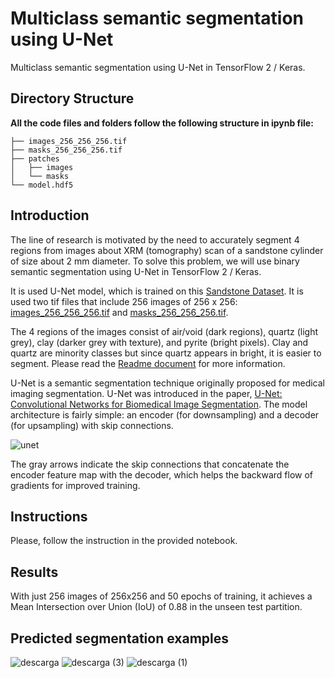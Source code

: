 # Multiclass semantic segmentation using U-Net
Multiclass semantic segmentation using U-Net in TensorFlow 2 / Keras. 

## Directory Structure

**All the code files and folders follow the following structure in ipynb file:**

```
├── images_256_256_256.tif
├── masks_256_256_256.tif
├── patches
│   ├── images
│   └── masks
└── model.hdf5
```

## Introduction

The line of research is motivated by the need to accurately segment 4 regions from images about XRM (tomography) scan of a sandstone cylinder of size about 2 mm diameter. To solve this problem, we will use binary semantic segmentation using U-Net in TensorFlow 2 / Keras.

It is used U-Net model, which is trained on this <a href="https://drive.google.com/file/d/1HWtBaSa-LTyAMgf2uaz1T9o1sTWDBajU/view" target="_blank">Sandstone Dataset</a>. It is used two tif files that include 256 images of 256 x 256: <a href="https://github.com/javier-marti-isasi/Multiclass-semantic-segmentation-using-U-Net/raw/main/data/images_256_256_256.tif" target="_blank">images_256_256_256.tif</a> and <a href="https://github.com/javier-marti-isasi/Multiclass-semantic-segmentation-using-U-Net/raw/main/data/masks_256_256_256.tif" target="_blank">masks_256_256_256.tif</a>.

The 4 regions of the images consist of air/void (dark regions), quartz (light grey), clay (darker grey with texture), and pyrite (bright pixels). Clay and quartz are minority classes but since quartz appears in bright, it is easier to segment. Please read the <a href="https://drive.google.com/file/d/1HWtBaSa-LTyAMgf2uaz1T9o1sTWDBajU/view?usp=sharing" target="_blank">Readme document</a> for more information.

U-Net is a semantic segmentation technique originally proposed for medical imaging segmentation. U-Net was introduced in the paper, <a href="https://arxiv.org/abs/1505.04597" target="_blank">U-Net: Convolutional Networks for Biomedical Image Segmentation</a>. The model architecture is fairly simple: an encoder (for downsampling) and a decoder (for upsampling) with skip connections.

![unet](https://user-images.githubusercontent.com/73080100/184484154-958f202c-8d9e-412f-bc9d-c1ece98b1064.jpg)

The gray arrows indicate the skip connections that concatenate the encoder feature map with the decoder, which helps the backward flow of gradients for improved training.


## Instructions

Please, follow the instruction in the provided notebook.


## Results

With just 256 images of 256x256 and 50 epochs of training, it achieves a Mean Intersection over Union (IoU) of 0.88 in the unseen test partition.


## Predicted segmentation examples

![descarga](https://user-images.githubusercontent.com/73080100/184492701-b47a9265-015f-4e5c-93e0-7a13ba54d7d6.jpg)
![descarga (3)](https://user-images.githubusercontent.com/73080100/184492709-51e15d74-ae03-4956-b553-83af43492dc8.jpg)
![descarga (1)](https://user-images.githubusercontent.com/73080100/184492716-89bbb7a0-c52e-4781-b46f-e014978f0256.jpg)



